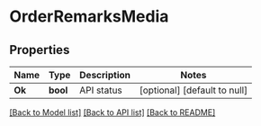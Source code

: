 # OrderRemarksMedia

## Properties
Name | Type | Description | Notes
------------ | ------------- | ------------- | -------------
**Ok** | **bool** | API status | [optional] [default to null]

[[Back to Model list]](../README.md#documentation-for-models) [[Back to API list]](../README.md#documentation-for-api-endpoints) [[Back to README]](../README.md)


